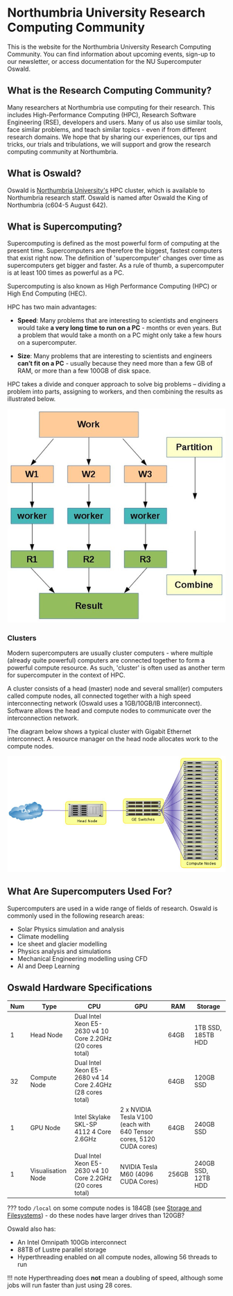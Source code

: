 # Northumbria University Research Computing Community 

This is the website for the Northumbria University Research Computing Community. You can find information about upcoming events, sign-up to our newsletter, or access documentation for the NU Supercomputer Oswald.

## What is the Research Computing Community?

Many researchers at Northumbria use computing for their research. This includes High-Performance Computing (HPC), Research Software Engineering (RSE), developers and users. Many of us also use similar tools, face similar problems, and teach similar topics - even if from different research domains. We hope that by sharing our experiences, our tips and tricks, our trials and tribulations, we will support and grow the research computing community at Northumbria.

## What is Oswald?

Oswald is [Northumbria University's](https://www.northumbria.ac.uk) HPC cluster, which is available to Northumbria research staff. Oswald is named after Oswald the King of Northumbria (c604-5 August 642).

## What is Supercomputing?

Supercomputing is defined as the most powerful form of computing at the present time. Supercomputers are therefore the biggest, fastest computers that exist right now. The definition of 'supercomputer' changes over time as supercomputers get bigger and faster. As a rule of thumb, a supercomputer is at least 100 times as powerful as a PC.

Supercomputing is also known as High Performance Computing (HPC) or High End Computing (HEC).

HPC has two main advantages:

- **Speed**: Many problems that are interesting to scientists and engineers would take **a very long time to run on a PC** - months or even years. But a problem that would take a month on a PC might only take a few hours on a supercomputer.

- **Size**: Many problems that are interesting to scientists and engineers **can’t fit on a PC** - usually because they need more than a few GB of RAM, or more than a few 100GB of disk space.

HPC takes a divide and conquer approach to solve big problems – dividing a problem into parts, assigning to workers, and then combining the results as illustrated below.

![divide and conquer approach in HPC](assets/images/dac-hpc-illustration.png)

### Clusters

Modern supercomputers are usually cluster computers - where multiple (already quite powerful) computers are connected together to form a powerful compute resource. As such, 'cluster' is often used as another term for supercomputer in the context of HPC.

A cluster consists of a head (master) node and several small(er) computers called compute nodes, all connected together with a high speed interconnecting network (Oswald uses a 1GB/10GB/IB interconnect). Software allows the head and compute nodes to communicate over the interconnection network.

The diagram below shows a typical cluster with Gigabit Ethernet interconnect. A resource manager on the head node allocates work to the compute nodes.

![HPC cluster diagram](assets/images/hpc-cluster.png)

## What Are Supercomputers Used For?

Supercomputers are used in a wide range of fields of research. Oswald is commonly used in the following research areas:

- Solar Physics simulation and analysis
- Climate modelling
- Ice sheet and glacier modelling
- Physics analysis and simulations
- Mechanical Engineering modelling using CFD
- AI and Deep Learning

## Oswald Hardware Specifications

| Num | Type               | CPU                                                        | GPU                                                                 | RAM   | Storage             |
|-----|--------------------|------------------------------------------------------------|---------------------------------------------------------------------|-------|---------------------|
| 1   | Head Node          | Dual Intel Xeon E5-2630 v4 10 Core 2.2GHz (20 cores total) |                                                                     | 64GB  | 1TB SSD, 185TB HDD  |
| 32  | Compute Node       | Dual Intel Xeon E5-2680 v4 14 Core 2.4GHz (28 cores total) |                                                                     | 64GB  | 120GB SSD           |
| 1   | GPU Node           | Intel Skylake SKL-SP 4112 4 Core 2.6GHz                    | 2 x NVIDIA Tesla V100 (each with 640 Tensor cores, 5120 CUDA cores) | 64GB  | 240GB SSD           |
| 1   | Visualisation Node | Dual Intel Xeon E5-2630 v4 10 Core 2.2GHz (20 cores total) | NVIDIA Tesla M60 (4096 CUDA Cores)                                  | 256GB | 240GB SSD, 12TB HDD |

??? todo
    `/local` on some compute nodes is 184GB (see [Storage and Filesystems](quickstart/storage-and-filesystems.md)) - do these nodes have larger drives than 120GB?

Oswald also has:

- An Intel Omnipath 100Gb interconnect
- 88TB of Lustre parallel storage
- Hyperthreading enabled on all compute nodes, allowing 56 threads to run

!!! note
    Hyperthreading does **not** mean a doubling of speed, although some jobs will run faster than just using 28 cores.
